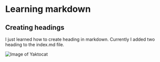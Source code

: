 # Learning markdown
## Creating headings
I just learned how to create heading in markdown. Currently I added two heading to the index.md file.

![Image of Yaktocat](https://octodex.github.com/images/yaktocat.png)
